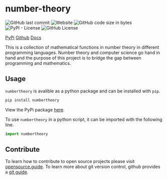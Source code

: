 # number-theory
![GitHub last commit](https://img.shields.io/github/last-commit/0xKilty/number-theory) 
![Website](https://img.shields.io/website?url=https%3A%2F%2F0xkilty.github.io%2Fnumber-theory%2F)
![GitHub code size in bytes](https://img.shields.io/github/languages/code-size/0xKilty/number-theory)
![PyPI - License](https://img.shields.io/pypi/l/numbertheory)
![GitHub License](https://img.shields.io/github/license/0xKilty/number-theory)

[PyPi](https://pypi.org/project/numbertheory/)
[Github](https://github.com/0xKilty/number-theory)
[Docs](https://0xkilty.github.io/number-theory/)

This is a collection of mathematical functions in number theory in different programming languages. Number theory and computer science go hand in hand and the purpose of this project is to bridge the gap between programming and mathematics.

## Usage
`numbertheory` is avalible as a python package and can be installed with `pip`. 
```bash
pip install numbertheory
```
View the PyPi package [here](https://pypi.org/project/numbertheory/).

To use `numbertheory` in a python script, it can be imported with the following line.
```python
import numbertheory
```

## Contribute
To learn how to contribute to open source projects please visit [opensource.guide](https://opensource.guide/how-to-contribute/).
To learn more about git version control, github provides a [git guide](https://github.com/git-guides). 